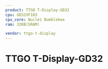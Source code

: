 ```yaml
---
product: TTGO T-Display-GD32
cpu: GD32VF103
cpu_core: Nuclei Bumblebee
ram: 32KB(SRAM)

vendor: ttgo-t-display
---
```


# TTGO T-Display-GD32

